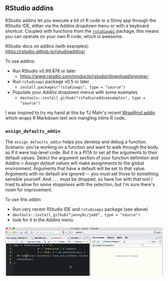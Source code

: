 ## RStudio addins

RStudio addins let you execute a bit of R code or a Shiny app through the 
RStudio IDE, either via the Addins dropdown menu or with a keyboard shortcut. 
Coupled with functions from the [`rstudioapi`](https://cran.r-project.org/web/packages/rstudioapi/index.html) package, this means you can operate
on your own R code, which is awesome.

RStudio docs on addins (with examples): 
<https://rstudio.github.io/rstudioaddins/>

To use addins:

  * Run RStudio v0.99.878 or later
    - <https://www.rstudio.com/products/rstudio/download/preview/>
  * Run `rstudioapi` package v0.5 or later
    - `install.packages("rstudioapi", type = "source")`
  * Populate your *Addins* dropdown menus with some examples
    - `devtools::install_github("rstudio/addinexamples", type = "source")`

I was inspired to try my hand at this by TJ Mahr's recent [WrapRmd 
addin](https://github.com/tjmahr/WrapRmd) which wraps R Markdown text w/o 
mangling inline R code.

### `assign_defaults_addin`

The `assign_defaults_addin` helps you develop and debug a function. Scenario: 
you're working on a function and want to walk through the body as if 
it were top-level code. But it is a PITA to set all the arguments to their
default values. Select the argument section of your function definition and
*Addins > Assign default values* will make assignments to the global 
environment. Arguments that have a default will be set to that value. Arguments 
with no default are ignored -- you must set those to something sensible 
yourself. And `...` must be dropped, so have fun with that too! I tried to allow
for some sloppiness with the selection, but I'm sure there's room for 
improvement.

To use this addin:

  * Run very recent RStudio IDE and `rstudioapi` package (see above)
  * `devtools::install_github("jennybc/jadd", type = "source")`
  * look for it in the *Addins* menu

![An animation of the above](internal/assign_defaults.gif)
